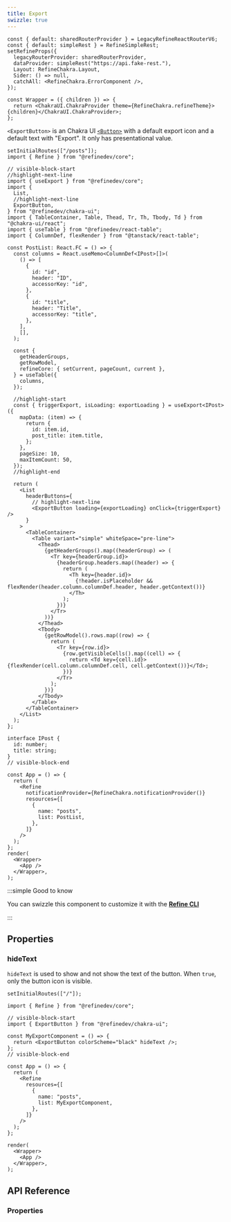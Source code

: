 ```yaml
---
title: Export
swizzle: true
---
```


```tsx live shared
const { default: sharedRouterProvider } = LegacyRefineReactRouterV6;
const { default: simpleRest } = RefineSimpleRest;
setRefineProps({
  legacyRouterProvider: sharedRouterProvider,
  dataProvider: simpleRest("https://api.fake-rest."),
  Layout: RefineChakra.Layout,
  Sider: () => null,
  catchAll: <RefineChakra.ErrorComponent />,
});

const Wrapper = ({ children }) => {
  return <ChakraUI.ChakraProvider theme={RefineChakra.refineTheme}>{children}</ChakraUI.ChakraProvider>;
};
```

`<ExportButton>` is an Chakra UI [`<Button>`](https://chakra-ui.com/docs/components/button/usage) with a default export icon and a default text with "Export". It only has presentational value.

```tsx live url=http://localhost:3000 previewHeight=420px hideCode
setInitialRoutes(["/posts"]);
import { Refine } from "@refinedev/core";

// visible-block-start
//highlight-next-line
import { useExport } from "@refinedev/core";
import {
  List,
  //highlight-next-line
  ExportButton,
} from "@refinedev/chakra-ui";
import { TableContainer, Table, Thead, Tr, Th, Tbody, Td } from "@chakra-ui/react";
import { useTable } from "@refinedev/react-table";
import { ColumnDef, flexRender } from "@tanstack/react-table";

const PostList: React.FC = () => {
  const columns = React.useMemo<ColumnDef<IPost>[]>(
    () => [
      {
        id: "id",
        header: "ID",
        accessorKey: "id",
      },
      {
        id: "title",
        header: "Title",
        accessorKey: "title",
      },
    ],
    [],
  );

  const {
    getHeaderGroups,
    getRowModel,
    refineCore: { setCurrent, pageCount, current },
  } = useTable({
    columns,
  });

  //highlight-start
  const { triggerExport, isLoading: exportLoading } = useExport<IPost>({
    mapData: (item) => {
      return {
        id: item.id,
        post_title: item.title,
      };
    },
    pageSize: 10,
    maxItemCount: 50,
  });
  //highlight-end

  return (
    <List
      headerButtons={
        // highlight-next-line
        <ExportButton loading={exportLoading} onClick={triggerExport} />
      }
    >
      <TableContainer>
        <Table variant="simple" whiteSpace="pre-line">
          <Thead>
            {getHeaderGroups().map((headerGroup) => (
              <Tr key={headerGroup.id}>
                {headerGroup.headers.map((header) => {
                  return (
                    <Th key={header.id}>
                      {!header.isPlaceholder && flexRender(header.column.columnDef.header, header.getContext())}
                    </Th>
                  );
                })}
              </Tr>
            ))}
          </Thead>
          <Tbody>
            {getRowModel().rows.map((row) => {
              return (
                <Tr key={row.id}>
                  {row.getVisibleCells().map((cell) => {
                    return <Td key={cell.id}>{flexRender(cell.column.columnDef.cell, cell.getContext())}</Td>;
                  })}
                </Tr>
              );
            })}
          </Tbody>
        </Table>
      </TableContainer>
    </List>
  );
};

interface IPost {
  id: number;
  title: string;
}
// visible-block-end

const App = () => {
  return (
    <Refine
      notificationProvider={RefineChakra.notificationProvider()}
      resources={[
        {
          name: "posts",
          list: PostList,
        },
      ]}
    />
  );
};
render(
  <Wrapper>
    <App />
  </Wrapper>,
);
```

:::simple Good to know

You can swizzle this component to customize it with the [**Refine CLI**](/docs/packages/list-of-packages)

:::

## Properties

### hideText

`hideText` is used to show and not show the text of the button. When `true`, only the button icon is visible.

```tsx live url=http://localhost:3000 previewHeight=200px
setInitialRoutes(["/"]);

import { Refine } from "@refinedev/core";

// visible-block-start
import { ExportButton } from "@refinedev/chakra-ui";

const MyExportComponent = () => {
  return <ExportButton colorScheme="black" hideText />;
};
// visible-block-end

const App = () => {
  return (
    <Refine
      resources={[
        {
          name: "posts",
          list: MyExportComponent,
        },
      ]}
    />
  );
};

render(
  <Wrapper>
    <App />
  </Wrapper>,
);
```

## API Reference

### Properties

<PropsTable module="@refinedev/chakra-ui/ExportButton" />
